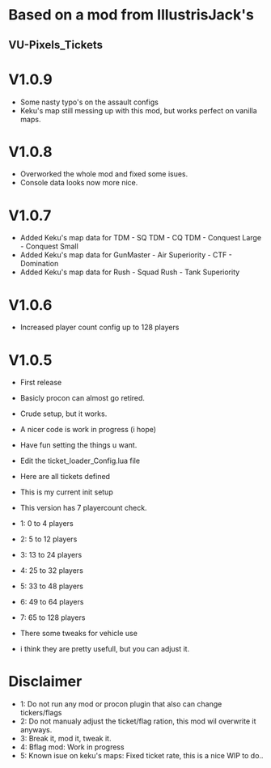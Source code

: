 # Based on a mod from IllustrisJack's
## VU-Pixels_Tickets
# V1.0.9
- Some nasty typo's on the assault configs
- Keku's map still messing up with this mod, but works perfect on vanilla maps.
# V1.0.8
- Overworked the whole mod and fixed some isues.
- Console data looks now more nice.
# V1.0.7
- Added Keku's map data for TDM - SQ TDM - CQ TDM - Conquest Large - Conquest Small
- Added Keku's map data for GunMaster - Air Superiority - CTF - Domination
- Added Keku's map data for Rush - Squad Rush - Tank Superiority
# V1.0.6
- Increased player count config up to 128 players
# V1.0.5
- First release

- Basicly procon can almost go retired.
- Crude setup, but it works.
- A nicer code is work in progress (i hope)
- Have fun setting the things u want.
- Edit the ticket_loader_Config.lua file
- Here are all tickets defined
- This is my current init setup

- This version has 7 playercount check.
- 1: 0 to 4 players
- 2: 5 to 12 players
- 3: 13 to 24 players
- 4: 25 to 32 players
- 5: 33 to 48 players
- 6: 49 to 64 players
- 7: 65 to 128 players


- There some tweaks for vehicle use
- i think they are pretty usefull, but you can adjust it.

# Disclaimer
- 1: Do not run any mod or procon plugin that also can change tickers/flags
- 2: Do not manualy adjust the ticket/flag ration, this mod wil overwrite it anyways.
- 3: Break it, mod it, tweak it.
- 4: Bflag mod: Work in progress
- 5: Known isue on keku's maps: Fixed ticket rate, this is a nice WIP to do..
